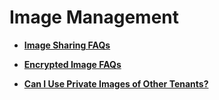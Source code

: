 # Image Management<a name="EN-US_TOPIC_0030713222"></a>

-   **[Image Sharing FAQs](image-sharing-faqs.md)**  

-   **[Encrypted Image FAQs](encrypted-image-faqs.md)**  

-   **[Can I Use Private Images of Other Tenants?](can-i-use-private-images-of-other-tenants.md)**  


